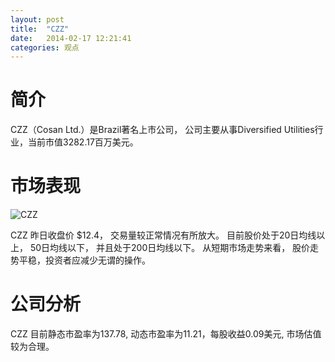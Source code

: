 ```yaml
---
layout: post
title:  "CZZ"
date:   2014-02-17 12:21:41
categories: 观点
---
```


# 简介
CZZ（Cosan Ltd.）是Brazil著名上市公司，
公司主要从事Diversified Utilities行业，当前市值3282.17百万美元。

# 市场表现

![CZZ](http://finviz.com/chart.ashx?t=CZZ&ty=c&ta=1&p=d&s=l)

CZZ 昨日收盘价 $12.4，
交易量较正常情况有所放大。
目前股价处于20日均线以上，
50日均线以下，
并且处于200日均线以下。
从短期市场走势来看，
股价走势平稳，投资者应减少无谓的操作。

# 公司分析
CZZ 目前静态市盈率为137.78, 动态市盈率为11.21，每股收益0.09美元,
市场估值较为合理。
